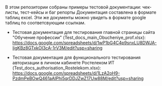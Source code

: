 В этом репозитории собраны примеры тестовой документации: чек-листы, тест-кейсы и баг репорты
Документация составлена в формате таблиц excel. Эти же документы можно увидеть в формате google таблиц по соответсвующим ссылкам.

- Тестовая документация для тестирования главной страницы сайта "Обучение профессии" (Test_docs_main_Obucheniye_prof.xlsx):  https://docs.google.com/spreadsheets/d/1wP1bG4C4p9snxLU8DWJA-IigKBz8GTxkOI3cA-1rV3M/edit?usp=sharing

- Тестовая документация для функционального тестирования авторизации в личном кабинете Ростелеком ИТ (Test_docs_authorisation_Rostelekom.xlsx): https://docs.google.com/spreadsheets/d/1LzA2oH9-PzdmPeBOwQ461aAIPhi5qrDDJZwZ17Uw88M/edit?usp=sharing
  
